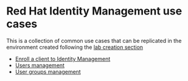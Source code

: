 # Red Hat Identity Management use cases

This is a collection of common use cases that can be replicated in the environment created following the [lab creation section](../getting-started/lab-setup.md)

- [Enroll a client to Identity Management](./enroll-client-idm/README.md)
- [Users management](./users-management/README.md)
- [User groups management](./user-groups-management/README.md)
